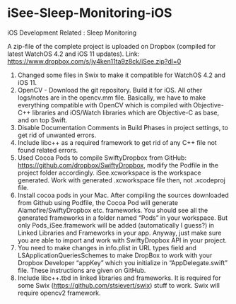 # iSee-Sleep-Monitoring-iOS

iOS Development Related : Sleep Monitoring

A zip-file of the complete project is uploaded on Dropbox (compiled for latest WatchOS 4.2 and iOS 11 updates). 
Link: https://www.dropbox.com/s/jv4ken11ta9z8ck/iSee.zip?dl=0

1. Changed some files in Swix to make it compatible for WatchOS 4.2 and iOS 11.
2. OpenCV - Download the git repository. Build it for iOS. All other logs/notes are in the opencv.mm file. Basically, we have to make everything compatible with OpenCV which is compiled with Objective-C++ libraries and iOS/Watch libraries which are Objective-C as base, and on top Swift.
3. Disable Documentation Comments in Build Phases in project settings, to get rid of unwanted errors.
4. Include libc++ as a required framework to get rid of any C++ file not found related errors.
5. Used Cocoa Pods to compile SwiftyDropbox from GitHub: https://github.com/dropbox/SwiftyDropbox, modify the Podfile in the project folder accordingly. iSee.xcworkspace is the workspace generated. Work with generated .xcworkspace file then, not .xcodeproj file.
6. Install cocoa pods in your Mac. After compiling the sources downloaded from Github using Podfile, the Cocoa Pod will generate Alamofire/SwiftyDropbox etc. frameworks. You should see all the generated frameworks in a folder named “Pods” in your workspace. But only Pods_iSee.framework will be added (automatically I guess?) in Linked Libraries and Frameworks in your app. Anyway, just make sure you are able to import and work with SwiftyDropbox API in your project. 
7. You need to make changes in info.plist in URL types field and LSApplicationQueriesSchemes to make DropBox to work with your Dropbox Developer “appKey” which you initialize in “AppDelegate.swift” file. These instructions are given on GitHub.
8. Include libc++.tbd in linked libraries and frameworks. It is required for some Swix (https://github.com/stsievert/swix) stuff to work. Swix will require opencv2 framework.
